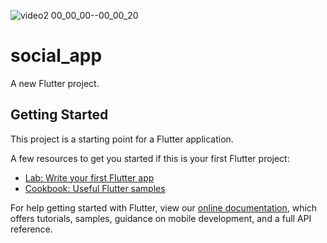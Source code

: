 ![video2 00_00_00--00_00_20](https://user-images.githubusercontent.com/103458291/223278075-513ba781-7cc8-408e-96eb-a62f45c79372.gif)

# social_app

A new Flutter project.

## Getting Started

This project is a starting point for a Flutter application.

A few resources to get you started if this is your first Flutter project:

- [Lab: Write your first Flutter app](https://flutter.dev/docs/get-started/codelab)
- [Cookbook: Useful Flutter samples](https://flutter.dev/docs/cookbook)

For help getting started with Flutter, view our
[online documentation](https://flutter.dev/docs), which offers tutorials,
samples, guidance on mobile development, and a full API reference.
